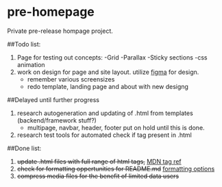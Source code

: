 # pre-homepage
Private pre-release hompage project.

##Todo list:

1. Page for testing out concepts:
   -Grid
   -Parallax
   -Sticky sections
   -css animation
2. work on design for page and site layout. utilize [figma](https://www.figma.com/) for design.
   - remember various screensizes
   - redo template, landing page and about with new designg

##Delayed until further progress
1. research autogeneration and updating of .html from templates (backend/framework stuff?)
   - multipage, navbar, header, footer put on hold until this is done.
2. research test tools for automated check if tag present in .html

##Done list:
1. ~~update .html files with full range of html tags,~~ [MDN tag ref](https://developer.mozilla.org/en-US/docs/Web/HTML/Element)
2. ~~check for formatting oppertunities for README.md~~ [formatting options](https://docs.github.com/en/get-started/writing-on-github/getting-started-with-writing-and-formatting-on-github/basic-writing-and-formatting-syntax)
3. ~~compress media files for the benefit of limited data users~~ 